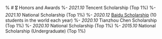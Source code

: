 % # 🎖 Honors and Awards
%- *2021.10* Tencent Scholarship (Top 1%)
%- *2021.10* National Scholarship (Top 1%)
%- *2020.12* [Baidu Scholarship](https://baike.baidu.com/item/%E7%99%BE%E5%BA%A6%E5%A5%96%E5%AD%A6%E9%87%91/9929412) (10 students in the world each year)
%- *2020.10* Tianzhou Chen Scholarship (Top 1%)
%- *2020.10* National Scholarship (Top 1%)
%- *2015.10* National Scholarship (Undergraduate) (Top 1%)
